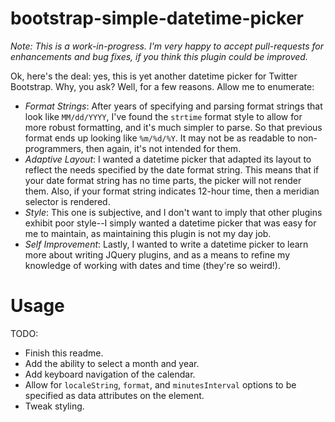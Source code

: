 # bootstrap-simple-datetime-picker

_Note: This is a work-in-progress.  I'm very happy to accept pull-requests for enhancements and bug fixes, if you think this plugin could be improved._

Ok, here's the deal: yes, this is yet another datetime picker for Twitter Bootstrap.  Why, you ask?  Well, for a few reasons.  Allow me to enumerate:

* _Format Strings_: After years of specifying and parsing format strings that look like `MM/dd/YYYY`, I've found the `strtime` format style to allow for more robust formatting, and it's much simpler to parse.  So that previous format ends up looking like `%m/%d/%Y`.  It may not be as readable to non-programmers, then again, it's not intended for them.
* _Adaptive Layout_: I wanted a datetime picker that adapted its layout to reflect the needs specified by the date format string.  This means that if your date format string has no time parts, the picker will not render them.  Also, if your format string indicates 12-hour time, then a meridian selector is rendered.
* _Style_: This one is subjective, and I don't want to imply that other plugins exhibit poor style--I simply wanted a datetime picker that was easy for me to maintain, as maintaining this plugin is not my day job.
* _Self Improvement_: Lastly, I wanted to write a datetime picker to learn more about writing JQuery plugins, and as a means to refine my knowledge of working with dates and time (they're so weird!).

# Usage

TODO:

* Finish this readme.
* Add the ability to select a month and year.
* Add keyboard navigation of the calendar.
* Allow for `localeString`, `format`, and `minutesInterval` options to be specified as data attributes on the element.
* Tweak styling.